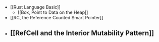 - [[Rust Language Basic]]
	- [[Box<T>, Point to Data on the Heap]]
- [[RC<T>, the Reference Counted Smart Pointer]]
- [[RefCell<T> and the Interior Mutability Pattern]]
	-